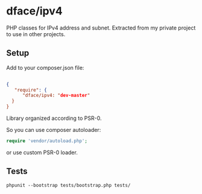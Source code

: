 # dface/ipv4

PHP classes for IPv4 address and subnet. Extracted from my private project to use in other projects.

## Setup

Add to your composer.json file:

``` json
 
{
   "require": {
      "dface/ipv4: "dev-master"
  }
}
```

Library organized according to PSR-0. 

So you can use composer autoloader:
``` php
require 'vendor/autoload.php';
```
or use custom PSR-0 loader.


## Tests

```
phpunit --bootstrap tests/bootstrap.php tests/
```
